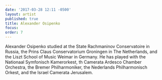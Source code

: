 ```yaml
---
date: '2017-03-28 12:11 -0500'
layout: artist
published: true
title: Alexander Osipenko
focus:
order: 7
---
```

Alexander Osipenko studied at the State Rachmaninov Conservatoire in Russia, the Prins Claus Conservatorium Groningen in The Netherlands, and the Liszt School of Music Weimar in Germany. He has played with the Nationaal Symfonisch Kamerorkest, th Camerata Ardesco Chamber Orchestra, the Bremer Philharmoniker, the Nederlands Philharmonisch Orkest, and the Israel Camerata Jerusalem.
